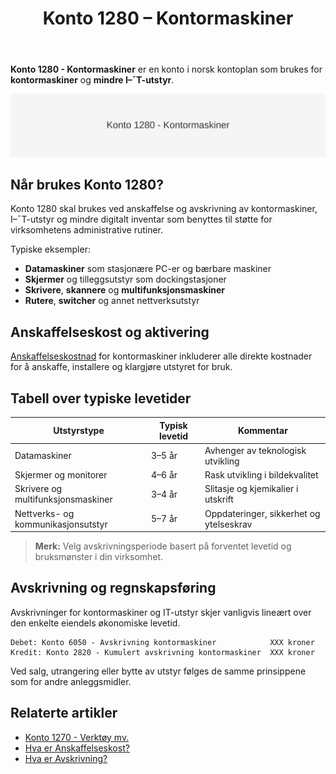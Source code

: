 ﻿---
title: "Konto 1280 – Kontormaskiner"
seoTitle: "Konto 1280 | Kontormaskiner | Kontoplan"
description: "Konto 1280 i norsk kontoplan (NS 4102) brukes for kontormaskiner og mindre IT-utstyr. Se typiske levetider, aktivering, avskrivning, bokføring og presentasjon."
summary: "Konto 1280 i kontoplanen: levetider, aktivering, avskrivning og bokføring av kontormaskiner og IT‑utstyr."
---

**Konto 1280 - Kontormaskiner** er en konto i norsk kontoplan som brukes for **kontormaskiner** og **mindre I–¯T-utstyr**.

![Illustrasjon av konto 1280 kontormaskiner](1280-kontormaskiner-image.svg)

## Når brukes Konto 1280?

Konto 1280 skal brukes ved anskaffelse og avskrivning av kontormaskiner, I–¯T-utstyr og mindre digitalt inventar som benyttes til støtte for virksomhetens administrative rutiner.

Typiske eksempler:

* **Datamaskiner** som stasjonære PC-er og bærbare maskiner
* **Skjermer** og tilleggsutstyr som dockingstasjoner
* **Skrivere**, **skannere** og **multifunksjonsmaskiner**
* **Rutere**, **switcher** og annet nettverksutstyr

## Anskaffelseskost og aktivering

[Anskaffelseskostnad](/blogs/regnskap/hva-er-anskaffelseskost "Hva er Anskaffelseskost?") for kontormaskiner inkluderer alle direkte kostnader for å anskaffe, installere og klargjøre utstyret for bruk.

## Tabell over typiske levetider

| **Utstyrstype**                         | **Typisk levetid** | **Kommentar**                             |
|-----------------------------------------|--------------------|-------------------------------------------|
| Datamaskiner                            | 3–5 år             | Avhenger av teknologisk utvikling         |
| Skjermer og monitorer                   | 4–6 år             | Rask utvikling i bildekvalitet            |
| Skrivere og multifunksjonsmaskiner      | 3–4 år             | Slitasje og kjemikalier i utskrift        |
| Nettverks- og kommunikasjonsutstyr      | 5–7 år             | Oppdateringer, sikkerhet og ytelseskrav    |

> **Merk:** Velg avskrivningsperiode basert på forventet levetid og bruksmønster i din virksomhet.

## Avskrivning og regnskapsføring

Avskrivninger for kontormaskiner og IT-utstyr skjer vanligvis lineært over den enkelte eiendels økonomiske levetid.

```plaintext
Debet: Konto 6050 - Avskrivning kontormaskiner            XXX kroner
Kredit: Konto 2820 - Kumulert avskrivning kontormaskiner  XXX kroner
```

Ved salg, utrangering eller bytte av utstyr følges de samme prinsippene som for andre anleggsmidler.

## Relaterte artikler

* [Konto 1270 - Verktøy mv.](/blogs/kontoplan/1270-verktoy-mv "Konto 1270 - Verktøy mv.")
* [Hva er Anskaffelseskost?](/blogs/regnskap/hva-er-anskaffelseskost "Hva er Anskaffelseskost?")
* [Hva er Avskrivning?](/blogs/regnskap/hva-er-avskrivning "Hva er Avskrivning i Regnskap?")






